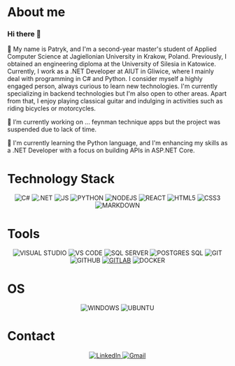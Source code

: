 # About me

### Hi there 👋

💬 My name is Patryk, and I'm a second-year master's student of Applied Computer Science at Jagiellonian University in Krakow, Poland. Previously, I obtained an engineering diploma at the University of Silesia in Katowice. Currently, I work as a .NET Developer at AIUT in Gliwice, where I mainly deal with programming in C# and Python. I consider myself a highly engaged person, always curious to learn new technologies. I'm currently specializing in backend technologies but I'm also open to other areas. Apart from that, I enjoy playing classical guitar and indulging in activities such as riding bicycles or motorcycles.

🔭 I’m currently working on ... feynman technique apps but the project was suspended due to lack of time.

🌱 I'm currently learning the Python language, and I'm enhancing my skills as a .NET Developer with a focus on building APIs in ASP.NET Core.

# Technology Stack
 
<p align="center"> 
<img alt="C#" src="https://img.shields.io/badge/C%23-239120?style=for-the-badge&logo=c-sharp&logoColor=white"/>
<img alt=".NET" src="https://img.shields.io/badge/.NET-5C2D91?style=for-the-badge&logo=.net&logoColor=white"/>
<img alt="JS" src="https://img.shields.io/badge/JavaScript-F7DF1E?style=for-the-badge&logo=javascript&logoColor=black"/>
<img alt="PYTHON" src="https://img.shields.io/badge/Python-3776AB?style=for-the-badge&logo=python&logoColor=white"/>
<img alt="NODEJS" src="https://img.shields.io/badge/Node.js-43853D?style=for-the-badge&logo=node.js&logoColor=white"/>
<img alt="REACT" src="https://img.shields.io/badge/React-20232A?style=for-the-badge&logo=react&logoColor=61DAFB"/>
<img alt="HTML5" src="https://img.shields.io/badge/HTML5-E34F26?style=for-the-badge&logo=html5&logoColor=white"/>
<img alt="CSS3" src="https://img.shields.io/badge/CSS3-1572B6?style=for-the-badge&logo=css3&logoColor=white"/>
<img alt="MARKDOWN" src="https://img.shields.io/badge/Markdown-000000?style=for-the-badge&logo=markdown&logoColor=white"/>
</p>

# Tools
<p align="center"> 
<img alt="VISUAL STUDIO" src="https://img.shields.io/badge/Visual_Studio-6c4ea4?style=for-the-badge&logo=visualstudio&logoColor=white"/>
<img alt="VS CODE" src="https://img.shields.io/badge/VS_Code-0078d7?style=for-the-badge&logo=visualstudio&logoColor=white"/>
<img alt="SQL SERVER" src="https://img.shields.io/badge/Microsoft_SQL_Server-CC2927?style=for-the-badge&logo=microsoft-sql-server&logoColor=white"/>
<img alt="POSTGRES SQL" src="https://img.shields.io/badge/postgres-%23316192.svg?style=for-the-badge&logo=postgresql&logoColor=white"/>
<img alt="GIT" src="https://img.shields.io/badge/Git-E34F26?style=for-the-badge&logo=git&logoColor=white"/>
<img alt="GITHUB" src="https://img.shields.io/badge/GitHub-100000?style=for-the-badge&logo=github&logoColor=white"/>
<a href="https://gitlab.com/theandregomes"><img alt="GITLAB" src="https://img.shields.io/badge/GitLab-330F63?style=for-the-badge&logo=gitlab&logoColor=white"></a>
<img alt="DOCKER" src="https://img.shields.io/badge/docker-%230db7ed.svg?style=for-the-badge&logo=docker&logoColor=white"/>
</p> 

# OS
<p align="center"> 
<img alt="WINDOWS" src="https://img.shields.io/badge/Windows-0078D6?style=for-the-badge&logo=windows&logoColor=white"/>
<img alt="UBUNTU" src="https://img.shields.io/badge/Ubuntu-E95420?style=for-the-badge&logo=ubuntu&logoColor=white"/>
</p> 

# Contact

<p align="center">
<a href="https://www.linkedin.com/in/patryk-kuszneruk-521b7a1bb/">
  <img alt="LinkedIn" src="https://img.shields.io/badge/LinkedIn-0077B5?style=for-the-badge&logo=linkedin&logoColor=white">
</a>
<a href="mailto:pkuszneruk.praca@gmail.com?subject=Hi!👋">
  <img alt="Gmail" src="https://img.shields.io/badge/Gmail-D14836?style=for-the-badge&logo=gmail&logoColor=white">
</a>
</p>
<!--
**pkuszn/pkuszn** is a ✨ _special_ ✨ repository because its `README.md` (this file) appears on your GitHub profile.

Here are some ideas to get you started:

- 🔭 I’m currently working on ...
- 🌱 I’m currently learning ...
- 👯 I’m looking to collaborate on ...
- 🤔 I’m looking for help with ...
- 💬 Ask me about ...
- 📫 How to reach me: ...
- 😄 Pronouns: ...
- ⚡ Fun fact: ...
-->
